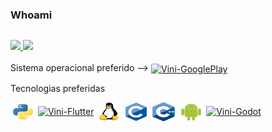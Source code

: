 ### Whoami
```python

```

<div>
  <a href="https://github.com/FelippyGP">
  <img height="180em" src="https://github-readme-stats.vercel.app/api?username=FelippyGP&show_icons=true&theme=dracula&include_all_commits=true&count_private=true"/>
  <img height="180em" src="https://github-readme-stats.vercel.app/api/top-langs/?username=FelippyGP&layout=compact&langs_count=10&theme=dracula"/>
  </a>
</div>

<div style="display: inline_block"><br>
  Sistema operacional preferido --> <a href="https://archlinux.org/" target="_blank"> <img align="center" alt="Vini-GooglePlay" height="40" src="https://cdn.discordapp.com/attachments/904877365526679602/1187873557938720774/linux_mint.png"></a>
  
  <br>
  
  <p>Tecnologias preferidas</p>
 <a href="https://www.python.org/" target="_blank"> <img align="center" alt="Vini-Python" height="30" width="40" src="https://raw.githubusercontent.com/devicons/devicon/master/icons/python/python-original.svg"></a>
  <a href="https://www.djangoproject.com/" target="_blank"> <img align="center" alt="Vini-Flutter" height="30" width="40"<img src="https://cdn.jsdelivr.net/gh/devicons/devicon/icons/django/django-plain.svg"></a>
 <a href="https://www.kernel.org/" target="_blank"> <img align="center" alt="Vini-Linux" height="30" width="40" src="https://raw.githubusercontent.com/devicons/devicon/master/icons/linux/linux-original.svg"></a>
  <a href="https://www.iso.org/" target="_blank"> <img align="center" alt="Vini-C" height="30" width="40" src="https://raw.githubusercontent.com/devicons/devicon/master/icons/c/c-original.svg"></a>
  <a href="https://isocpp.org/" target="_blank"> <img align="center" alt="Vini-C++" height="30" width="40" src="https://raw.githubusercontent.com/devicons/devicon/master/icons/cplusplus/cplusplus-original.svg"></a>
  <a href="https://developer.android.com/docs?hl=pt-br" target="_blank"> <img align="center" alt="Vini-Android" height="30" width="40" src="https://raw.githubusercontent.com/devicons/devicon/master/icons/android/android-original.svg"></a>
  <a href="https://godotengine.org/" target="_blank"> <img align="center" alt="Vini-Godot" height="30" width="40" src="https://cdn.jsdelivr.net/gh/devicons/devicon/icons/godot/godot-original.svg"></a>
  

